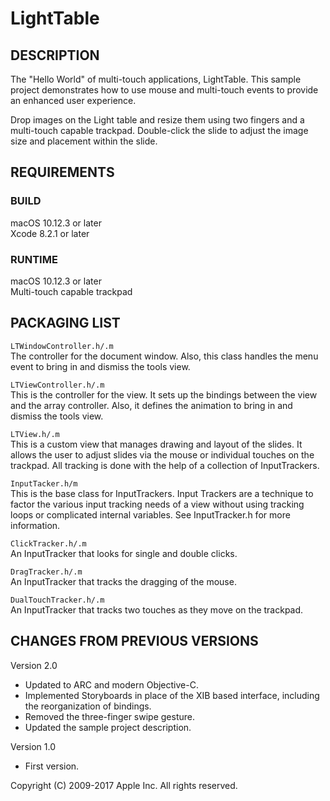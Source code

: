 # LightTable

## DESCRIPTION

The "Hello World" of multi-touch applications, LightTable. This sample project demonstrates how to use mouse and multi-touch events to provide an enhanced user experience.

Drop images on the Light table and resize them using two fingers and a multi-touch capable trackpad. Double-click the slide to adjust the image size and placement within the slide.

## REQUIREMENTS

### BUILD

macOS 10.12.3 or later  
Xcode 8.2.1 or later

### RUNTIME

macOS 10.12.3 or later  
Multi-touch capable trackpad

## PACKAGING LIST

`LTWindowController.h/.m`   
The controller for the document window. Also, this class handles the menu event to bring in and dismiss the tools view.

`LTViewController.h/.m`  
This is the controller for the view. It sets up the bindings between the view and the array controller. Also, it defines the animation to bring in and dismiss the tools view.

`LTView.h/.m `  
This is a custom view that manages drawing and layout of the slides. It allows the user to adjust slides via the mouse or individual touches on the trackpad. All tracking is done with the help of a collection of InputTrackers.

`InputTacker.h/m`  
This is the base class for InputTrackers. Input Trackers are a technique to factor the various input tracking needs of a view without using tracking loops or complicated internal variables. See InputTracker.h for more information.

`ClickTracker.h/.m`  
An InputTracker that looks for single and double clicks.

`DragTracker.h/.m`  
An InputTracker that tracks the dragging of the mouse.

`DualTouchTracker.h/.m`  
An InputTracker that tracks two touches as they move on the trackpad.

## CHANGES FROM PREVIOUS VERSIONS

Version 2.0  
- Updated to ARC and modern Objective-C.  
- Implemented Storyboards in place of the XIB based interface, including the reorganization of bindings.  
- Removed the three-finger swipe gesture.  
- Updated the sample project description.  

Version 1.0
- First version.  

Copyright (C) 2009-2017 Apple Inc. All rights reserved.

